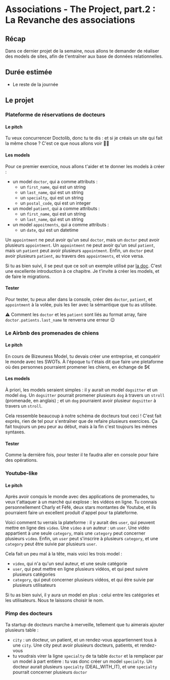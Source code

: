 # Associations - The Project, part.2 : La Revanche des associations
## Récap
Dans ce dernier projet de la semaine, nous allons te demander de réaliser des models de sites, afin de t'entraîner aux base de données relationnelles.

## Durée estimée
- Le reste de la journée

## Le projet
### Plateforme de réservations de docteurs
#### Le pitch
Tu veux concurrencer Doctolib, donc tu te dis : et si je créais un site qui fait la même chose ? C'est ce que nous allons voir 👩‍⚕️

#### Les models
Pour ce premier exercice, nous allons t'aider et te donner les models à créer :

- un model `doctor`, qui a comme attributs :
  - un `first_name`, qui est un string
  - un `last_name`, qui est un string
  - un `specialty`, qui est un string
  - un `postal_code`, qui est un integer
- un model `patient`, qui a comme attributs :
  - un `first_name`, qui est un string
  - un `last_name`, qui est un string
- un model `appoitments`, qui a comme attributs :
  - un `date`, qui est un datetime

Un `appointment` ne peut avoir qu'un seul `doctor`, mais un `doctor` peut avoir plusieurs `appointment`. Un `appointment` ne peut avoir qu'un seul `patient`, mais un `patient` peut avoir plusieurs `appointment`. Enfin, un `doctor` peut avoir plusieurs `patient`, au travers des `appointments`, et vice versa.

Si tu as bien suivi, il se peut que ce soit un exemple utilisé par [la doc](http://guides.rubyonrails.org/association_basics.html#the-has-many-through-association). C'est une excellente introduction à ce chapitre. Je t'invite à créer les models, et de faire le migrations.

#### Tester
Pour tester, tu peux aller dans la console, créer des `doctor`, `patient`, et `appointment` à la volée, puis les lier avec la sémantique que tu as utilisée. 

⚠️ Comment les `doctor` et les `patient` sont liés au format array, faire `doctor.patients.last_name` te renverra une erreur 😉

### Le Airbnb des promenades de chiens
#### Le pitch
En cours de Bizeuness Model, tu devais créer une entreprise, et conquérir le monde avec tes SWOTs. À l'époque tu t'étais dit que faire une pletaforme où des personnes pourraient promener les chiens, en échange de $€

#### Les models
À priori, les models seraient simples : il y aurait un model `dogsitter` et un model `dog`. Un `dogsitter` pourrait promener plusieurs `dog` à travers un `stroll` (promenade, en anglais) ; et un `dog` pourraient avoir plusieur `dogsitter` à travers un `stroll`.

Cela ressemble beaucoup à notre schéma de docteurs tout ceci ! C'est fait exprès, rien de tel pour s'entraîner que de refaire plusieurs exercices. Ça fait toujours un peu peur au début, mais à la fin c'est toujours les mêmes syntaxes. 

#### Tester
Comme la dernière fois, pour tester il te faudra aller en console pour faire des opérations.

### Youtube-like
#### Le pitch
Après avoir conquis le monde avec des applications de promenades, tu veux t'attaquer à un marché qui explose : les vidéos en ligne. Tu connais personnellement Charly et Féfé, deux stars montantes de Youtube, et ils pourraient faire un excellent produit d'appel pour ta plateforme.

Voici comment tu verrais la plateforme : il y aurait des `user`, qui peuvent mettre en ligne des `video`. Une `video` a un auteur : un `user`. Une vidéo appartient à une seule `category`, mais une `category` peut concerner plusieurs `video`. Enfin, un `user` peut s'inscrire à plusieurs `category`, et une `category` peut être suivie par plusieurs `user`. 

Cela fait un peu mal à la tête, mais voici les trois model :

- `video`, qui n'a qu'un seul auteur, et une seule catégorie
- `user`, qui peut mettre en ligne plusieurs vidéos, et qui peut suivre plusieurs catégories
- `category`, qui peut concerner plusieurs vidéos, et qui être suivie par plusieurs utilisateurs


Si tu as bien suivi, il y aura un model en plus : celui entre les catégories et les utilisateurs. Nous te laissons choisir le nom. 

### Pimp des docteurs
Ta startup de docteurs marche à merveille, tellement que tu aimerais ajouter plusieurs table :

- `city` : un docteur, un patient, et un rendez-vous appartiennent tous à une `city`. Une city peut avoir plusieurs docteurs, patients, et rendez-vous
- tu voudrais virer la ligne `specialty` de ta table `doctor` et la remplacer par un model à part entière : tu vas donc créer un model `specialty`. Un docteur aurait plusieurs `specialty` (DEAL_WITH_IT), et une `specialty` pourrait concerner plusieurs `doctor`